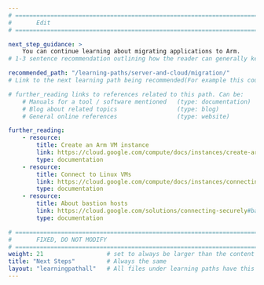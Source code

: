 ```yaml
---
# ================================================================================
#       Edit
# ================================================================================

next_step_guidance: >
    You can continue learning about migrating applications to Arm.
# 1-3 sentence recommendation outlining how the reader can generally keep learning about these topics, and a specific explanation of why the next step is being recommended.

recommended_path: "/learning-paths/server-and-cloud/migration/"
# Link to the next learning path being recommended(For example this could be /learning-paths/server-and-cloud/mongodb).

# further_reading links to references related to this path. Can be:
    # Manuals for a tool / software mentioned   (type: documentation)
    # Blog about related topics                 (type: blog)
    # General online references                 (type: website)

further_reading:
    - resource:
        title: Create an Arm VM instance
        link: https://cloud.google.com/compute/docs/instances/create-arm-vm-instance#startinstanceconsole
        type: documentation
    - resource:
        title: Connect to Linux VMs 
        link: https://cloud.google.com/compute/docs/instances/connecting-to-instance#console
        type: documentation
    - resource:
        title: About bastion hosts
        link: https://cloud.google.com/solutions/connecting-securely#bastion
        type: documentation

# ================================================================================
#       FIXED, DO NOT MODIFY
# ================================================================================
weight: 21                  # set to always be larger than the content in this path, and one more than 'review'
title: "Next Steps"         # Always the same
layout: "learningpathall"   # All files under learning paths have this same wrapper
---
```

